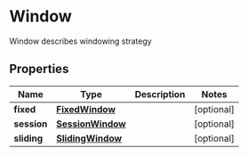 

# Window

Window describes windowing strategy

## Properties

Name | Type | Description | Notes
------------ | ------------- | ------------- | -------------
**fixed** | [**FixedWindow**](FixedWindow.md) |  |  [optional]
**session** | [**SessionWindow**](SessionWindow.md) |  |  [optional]
**sliding** | [**SlidingWindow**](SlidingWindow.md) |  |  [optional]



